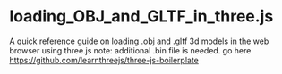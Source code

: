 # loading_OBJ_and_GLTF_in_three.js
A quick reference guide on loading .obj and .gltf 3d models in the web browser using three.js
note: additional .bin file is needed.
go here https://github.com/learnthreejs/three-js-boilerplate
